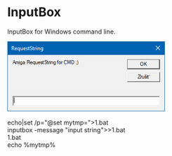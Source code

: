 # InputBox
InputBox for Windows command line.

![bench](https://raw.githubusercontent.com/pedromagician/CMD_InputBox/main/pic/screenshot.png)

echo|set /p="@set mytmp=">1.bat\
inputbox -message "input string">>1.bat\
1.bat\
echo %mytmp%
